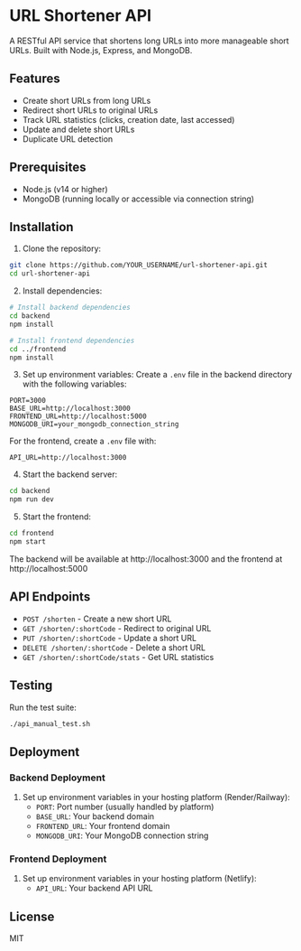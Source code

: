 # URL Shortener API

A RESTful API service that shortens long URLs into more manageable short URLs. Built with Node.js, Express, and MongoDB.

## Features

- Create short URLs from long URLs
- Redirect short URLs to original URLs
- Track URL statistics (clicks, creation date, last accessed)
- Update and delete short URLs
- Duplicate URL detection

## Prerequisites

- Node.js (v14 or higher)
- MongoDB (running locally or accessible via connection string)

## Installation

1. Clone the repository:
```bash
git clone https://github.com/YOUR_USERNAME/url-shortener-api.git
cd url-shortener-api
```

2. Install dependencies:
```bash
# Install backend dependencies
cd backend
npm install

# Install frontend dependencies
cd ../frontend
npm install
```

3. Set up environment variables:
Create a `.env` file in the backend directory with the following variables:
```
PORT=3000
BASE_URL=http://localhost:3000
FRONTEND_URL=http://localhost:5000
MONGODB_URI=your_mongodb_connection_string
```

For the frontend, create a `.env` file with:
```
API_URL=http://localhost:3000
```

4. Start the backend server:
```bash
cd backend
npm run dev
```

5. Start the frontend:
```bash
cd frontend
npm start
```

The backend will be available at http://localhost:3000 and the frontend at http://localhost:5000

## API Endpoints

- `POST /shorten` - Create a new short URL
- `GET /shorten/:shortCode` - Redirect to original URL
- `PUT /shorten/:shortCode` - Update a short URL
- `DELETE /shorten/:shortCode` - Delete a short URL
- `GET /shorten/:shortCode/stats` - Get URL statistics

## Testing

Run the test suite:
```bash
./api_manual_test.sh
```

## Deployment

### Backend Deployment
1. Set up environment variables in your hosting platform (Render/Railway):
   - `PORT`: Port number (usually handled by platform)
   - `BASE_URL`: Your backend domain
   - `FRONTEND_URL`: Your frontend domain
   - `MONGODB_URI`: Your MongoDB connection string

### Frontend Deployment
1. Set up environment variables in your hosting platform (Netlify):
   - `API_URL`: Your backend API URL

## License

MIT 